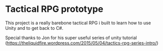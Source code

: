# Tactical RPG prototype

This project is a really barebone tactical RPG i built to learn how to use Unity and to get back to C#.

Special thanks to Jon for his super useful series of unity tutorial (https://theliquidfire.wordpress.com/2015/05/04/tactics-rpg-series-intro/)
